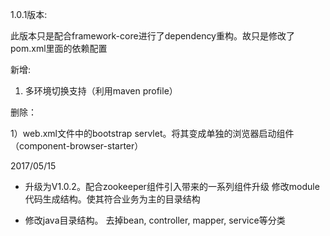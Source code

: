 1.0.1版本:

此版本只是配合framework-core进行了dependency重构。故只是修改了pom.xml里面的依赖配置

新增:

1) 多环境切换支持（利用maven profile）

删除：

1）web.xml文件中的bootstrap servlet。将其变成单独的浏览器启动组件（component-browser-starter）

2017/05/15

+ 升级为V1.0.2。配合zookeeper组件引入带来的一系列组件升级
  修改module代码生成结构。使其符合业务为主的目录结构
  
+ 修改java目录结构。 去掉bean, controller, mapper, service等分类
